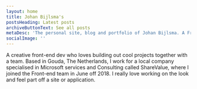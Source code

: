 ```yaml
---
layout: home
title: Johan Bijlsma's
postsHeading: Latest posts
archiveButtonText: See all posts
metaDesc: 'The personal site, blog and portfolio of Johan Bijlsma. A Front-end developer based in Gouda, The Netherlands'
socialImage: ''
---
```


A creative front-end dev who loves building out cool projects together with a team. Based in Gouda, The Netherlands, I work for a local company specialised in Microsoft services and Consulting called ShareValue, where I joined the Front-end team in June off 2018. I really love working on the look and feel part off a site or application.
